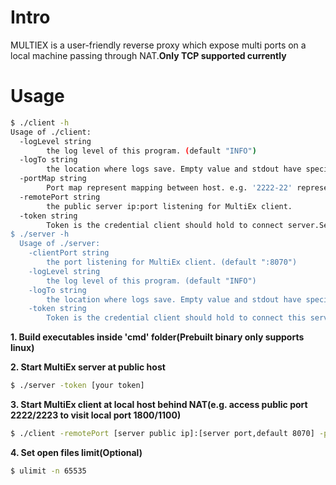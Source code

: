 # Intro
MULTIEX is a user-friendly reverse proxy which expose multi ports on a local machine passing through NAT.**Only TCP supported currently**
# Usage
```bash
$ ./client -h                          
Usage of ./client:
  -logLevel string
    	the log level of this program. (default "INFO")
  -logTo string
    	the location where logs save. Empty value and stdout have special meaning (default "stdout")
  -portMap string
    	Port map represent mapping between host. e.g. '2222-22' represents expose local port 22 at public port 2222. Multi mapping split by comma. (default "2222-22")
  -remotePort string
    	the public server ip:port listening for MultiEx client.
  -token string
    	Token is the credential client should hold to connect server.Server doesn't have token default.
$ ./server -h    
  Usage of ./server:
    -clientPort string
      	the port listening for MultiEx client. (default ":8070")
    -logLevel string
      	the log level of this program. (default "INFO")
    -logTo string
      	the location where logs save. Empty value and stdout have special meaning (default "stdout")
    -token string
      	Token is the credential client should hold to connect this server.Server doesn't have token default.

```
**1. Build executables inside 'cmd' folder(Prebuilt binary only supports linux)**

**2. Start MultiEx server at public host**

```bash
$ ./server -token [your token]
```
**3. Start MultiEx client at local host behind NAT(e.g. access public port 2222/2223 to visit local port 1800/1100)**

```bash
$ ./client -remotePort [server public ip]:[server port,default 8070] -portMap 2222-1800,2223-1100 -token [your token]
```
**4. Set open files limit(Optional)**

```bash
$ ulimit -n 65535
```


